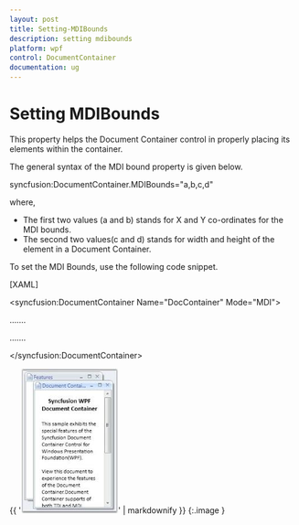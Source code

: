 ```yaml
---
layout: post
title: Setting-MDIBounds
description: setting mdibounds
platform: wpf
control: DocumentContainer
documentation: ug
---
```


# Setting MDIBounds

This property helps the Document Container control in properly placing its elements within the container.

The general syntax of the MDI bound property is given below.



syncfusion:DocumentContainer.MDIBounds="a,b,c,d"



where, 

* The first two values (a and b) stands for X and Y co-ordinates for the MDI bounds. 
* The second two values(c and d) stands for width and height of the element in a Document Container.

To set the MDI Bounds, use the following code snippet.



[XAML]



<!-- Adding Document Container -->

<syncfusion:DocumentContainer Name="DocContainer"  Mode="MDI">

<FlowDocumentScrollViewer syncfusion:DocumentContainer.MDIBounds="0,0,200,300">

</FlowDocumentScrollViewer>

…....

…....

</syncfusion:DocumentContainer>



{{ '![](Setting-MDIBounds_images/Setting-MDIBounds_img1.jpeg)' | markdownify }}
{:.image }


